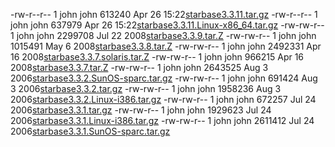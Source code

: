 -rw-r--r-- 1 john john  613240 Apr 26 15:22[starbase3.3.11.tar.gz](starbase3.3.11.tar.gz.html)
-rw-r--r-- 1 john john  637979 Apr 26 15:22[starbase3.3.11.Linux-x86_64.tar.gz](starbase3.3.11.Linux-x86_64.tar.gz.html)
-rw-rw-r-- 1 john john 2299708 Jul 22  2008[starbase3.3.9.tar.Z](starbase3.3.9.tar.Z.html)
-rw-rw-r-- 1 john john 1015491 May  6  2008[starbase3.3.8.tar.Z](starbase3.3.8.tar.Z.html)
-rw-rw-r-- 1 john john 2492331 Apr 16  2008[starbase3.3.7.solaris.tar.Z](starbase3.3.7.solaris.tar.Z.html)
-rw-rw-r-- 1 john john  966215 Apr 16  2008[starbase3.3.7.tar.Z](starbase3.3.7.tar.Z.html)
-rw-rw-r-- 1 john john 2643525 Aug  3  2006[starbase3.3.2.SunOS-sparc.tar.gz](starbase3.3.2.SunOS-sparc.tar.gz.html)
-rw-rw-r-- 1 john john  691424 Aug  3  2006[starbase3.3.2.tar.gz](starbase3.3.2.tar.gz.html)
-rw-rw-r-- 1 john john 1958236 Aug  3  2006[starbase3.3.2.Linux-i386.tar.gz](starbase3.3.2.Linux-i386.tar.gz.html)
-rw-rw-r-- 1 john john  672257 Jul 24  2006[starbase3.3.1.tar.gz](starbase3.3.1.tar.gz.html)
-rw-rw-r-- 1 john john 1929623 Jul 24  2006[starbase3.3.1.Linux-i386.tar.gz](starbase3.3.1.Linux-i386.tar.gz.html)
-rw-rw-r-- 1 john john 2611412 Jul 24  2006[starbase3.3.1.SunOS-sparc.tar.gz](starbase3.3.1.SunOS-sparc.tar.gz.html)
